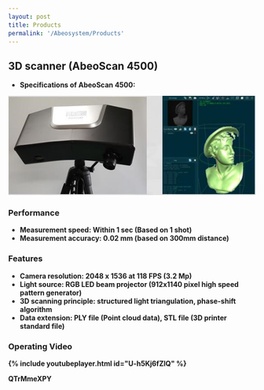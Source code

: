 ```yaml
---
layout: post
title: Products
permalink: '/Abeosystem/Products'
---
```


## 3D scanner (AbeoScan 4500)
- <strong> Specifications of AbeoScan 4500:</strong>

<img src="../assets/img/10.jpg" alt="professor" >

### <strong> Performance <strong>
- Measurement speed: Within 1 sec (Based on 1 shot)
- Measurement accuracy: 0.02 mm (based on 300mm distance)

### <strong> Features </strong>
- Camera resolution: 2048 x 1536 at 118 FPS (3.2 Mp)
- Light source: RGB LED beam projector (912x1140 pixel high speed pattern generator)
- 3D scanning principle: structured light triangulation, phase-shift algorithm
- Data extension: PLY file (Point cloud data), STL file (3D printer standard file)

### Operating Video

{% include youtubeplayer.html id="U-h5Kj6fZlQ" %}

QTrMmeXPY